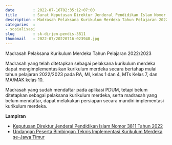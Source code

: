 ```yaml
---
date        : 2022-07-16T02:35:12+07:00
title       : Surat Keputusan Direktur Jenderal Pendidikan Islam Nomor 3811 Tahun 2022
description : Madrasah Pelaksana Kurikulum Merdeka Tahun Pelajaran 2022/2023
categories  :
- sosialisasi
slug        : sk-dirjen-pendis-3811
thumbnail   : 2022-07/20220716-023948.jpg
---
```

<p class="lead">Madrasah Pelaksana Kurikulum Merdeka Tahun Pelajaran 2022/2023</p>

Madrasah yang telah ditetapkan sebagai pelaksana kurikulum merdeka dapat mengimplementasikan kurikulum merdeka secara bertahap mulai tahun pelajaran 2022/2023 pada RA, MI, kelas 1 dan 4, MTs Kelas 7, dan MA/MAK kelas 10.

Madrasah yang sudah mendaftar pada aplikasi PDUM, tetapi belum ditetapkan sebagai pelaksana kurikulum merdeka, serta madrasah yang belum mendaftar, dapat melakukan persiapan secara mandiri implementasi kurikulum merdeka.

**Lampiran**

- [Keputusan Direktur Jenderal Pendidikan Islam Nomor 3811 Tahun 2022](https://www.dropbox.com/s/ihq3b2b2zeqt7w2/sk-dirjen-pendis-3811-2022-pelaksana-kurmer.pdf?dl=1)
- [Undangan Peserta Bimbingan Teknis Implementasi Kurikulum Merdeka se-Jawa Timur](https://www.dropbox.com/s/rkij0srym215pqe/undangan-bimtek-kurmer-jatim.pdf?dl=1)